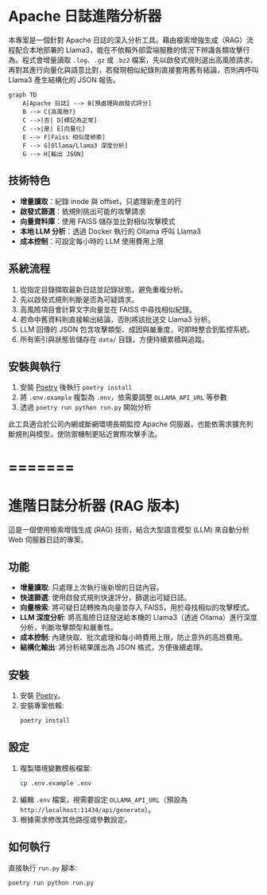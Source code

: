 
# Apache 日誌進階分析器

本專案是一個針對 Apache 日誌的深入分析工具。藉由檢索增強生成（RAG）流程配合本地部署的 Llama3，能在不依賴外部雲端服務的情況下辨識各類攻擊行為。程式會增量讀取 `.log`、`.gz` 或 `.bz2` 檔案，先以啟發式規則選出高風險請求，再對其進行向量化與語意比對，若發現相似紀錄則直接套用舊有結論，否則再呼叫 Llama3 產生結構化的 JSON 報告。

```mermaid
graph TD
    A[Apache 日誌] --> B[預處理與啟發式評分]
    B --> C{高風險?}
    C -->|否| D[標記為正常]
    C -->|是| E[向量化]
    E --> F[Faiss 相似度檢索]
    F --> G[Ollama/Llama3 深度分析]
    G --> H[輸出 JSON]
```

## 技術特色
- **增量讀取**：紀錄 inode 與 offset，只處理新產生的行
- **啟發式篩選**：依規則挑出可能的攻擊請求
- **向量資料庫**：使用 FAISS 儲存並比對相似攻擊模式
- **本地 LLM 分析**：透過 Docker 執行的 Ollama 呼叫 Llama3
- **成本控制**：可設定每小時的 LLM 使用費用上限

## 系統流程
1. 從指定目錄擷取最新日誌並記錄狀態，避免重複分析。
2. 先以啟發式規則判斷是否為可疑請求。
3. 高風險項目會計算文字向量並在 FAISS 中尋找相似紀錄。
4. 若命中舊資料則直接輸出結論，否則將該批送交 Llama3 分析。
5. LLM 回傳的 JSON 包含攻擊類型、成因與嚴重度，可即時整合到監控系統。
6. 所有索引與狀態皆儲存在 `data/` 目錄，方便持續累積與追蹤。

## 安裝與執行
1. 安裝 [Poetry](https://python-poetry.org/docs/#installation) 後執行 `poetry install`
2. 將 `.env.example` 複製為 `.env`，依需要調整 `OLLAMA_API_URL` 等參數
3. 透過 `poetry run python run.py` 開始分析

此工具適合於公司內網或斷網環境長期監控 Apache 伺服器，也能依需求擴充判斷規則與模型，使防禦機制更貼近實際攻擊手法。

=======
=======
# 進階日誌分析器 (RAG 版本)

這是一個使用檢索增強生成 (RAG) 技術，結合大型語言模型 (LLM) 來自動分析 Web 伺服器日誌的專案。

## 功能

- **增量讀取**: 只處理上次執行後新增的日誌內容。
- **快速篩選**: 使用啟發式規則快速評分，篩選出可疑日誌。
- **向量檢索**: 將可疑日誌轉換為向量並存入 FAISS，用於尋找相似的攻擊模式。
- **LLM 深度分析**: 將高風險日誌發送給本機的 Llama3（透過 Ollama）進行深度分析，判斷攻擊類型和嚴重性。
- **成本控制**: 內建快取、批次處理和每小時費用上限，防止意外的高昂費用。
- **結構化輸出**: 將分析結果匯出為 JSON 格式，方便後續處理。

## 安裝

1.  安裝 [Poetry](https://python-poetry.org/docs/#installation)。
2.  安裝專案依賴:
    ```bash
    poetry install
    ```

## 設定

1.  複製環境變數模板檔案:
    ```bash
    cp .env.example .env
    ```
2.  編輯 `.env` 檔案，視需要設定 `OLLAMA_API_URL`（預設為 `http://localhost:11434/api/generate`）。
3.  根據需求修改其他路徑或參數設定。

## 如何執行

直接執行 `run.py` 腳本:

```bash
poetry run python run.py
```


